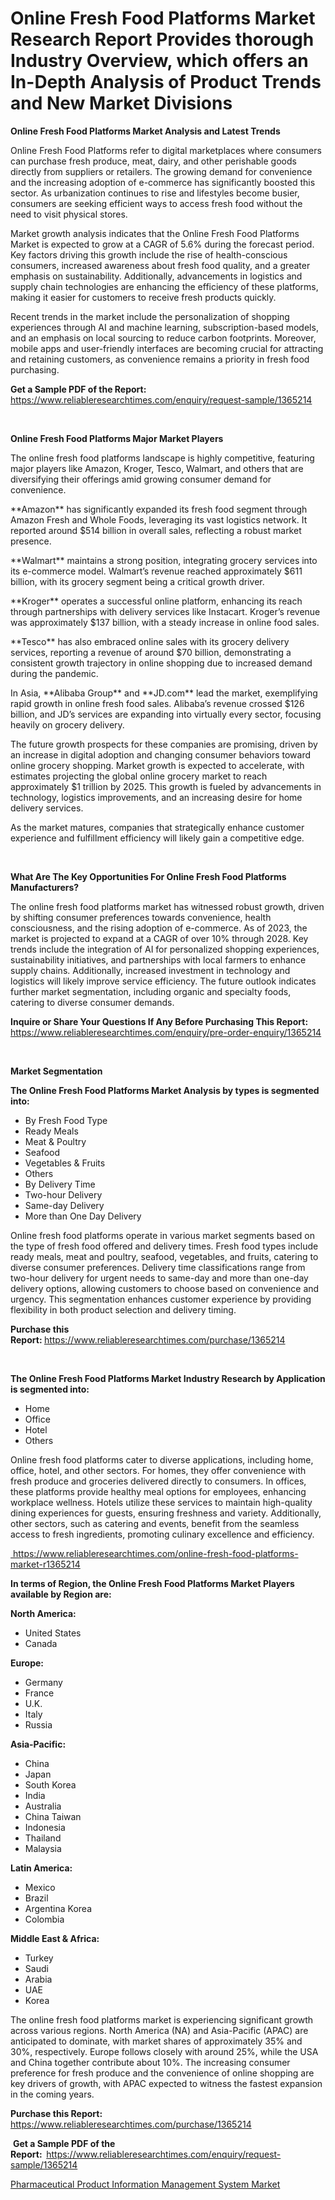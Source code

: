 <p><h1>Online Fresh Food Platforms Market Research Report Provides thorough Industry Overview, which offers an In-Depth Analysis of Product Trends and New Market Divisions</h1></p><p><strong>Online Fresh Food Platforms Market Analysis and Latest Trends</strong></p>
<p><p>Online Fresh Food Platforms refer to digital marketplaces where consumers can purchase fresh produce, meat, dairy, and other perishable goods directly from suppliers or retailers. The growing demand for convenience and the increasing adoption of e-commerce has significantly boosted this sector. As urbanization continues to rise and lifestyles become busier, consumers are seeking efficient ways to access fresh food without the need to visit physical stores.</p><p>Market growth analysis indicates that the Online Fresh Food Platforms Market is expected to grow at a CAGR of 5.6% during the forecast period. Key factors driving this growth include the rise of health-conscious consumers, increased awareness about fresh food quality, and a greater emphasis on sustainability. Additionally, advancements in logistics and supply chain technologies are enhancing the efficiency of these platforms, making it easier for customers to receive fresh products quickly.</p><p>Recent trends in the market include the personalization of shopping experiences through AI and machine learning, subscription-based models, and an emphasis on local sourcing to reduce carbon footprints. Moreover, mobile apps and user-friendly interfaces are becoming crucial for attracting and retaining customers, as convenience remains a priority in fresh food purchasing.</p></p>
<p><strong>Get a Sample PDF of the Report:&nbsp;</strong> <a href="https://www.reliableresearchtimes.com/enquiry/request-sample/1365214?utm_campaign=2241&utm_medium=2&utm_source=Github&utm_content=ia&utm_term=22032025&utm_id=online-fresh-food-platforms">https://www.reliableresearchtimes.com/enquiry/request-sample/1365214</a></p>
<p>&nbsp;</p>
<p><strong>Online Fresh Food Platforms Major Market Players</strong></p>
<p><p>The online fresh food platforms landscape is highly competitive, featuring major players like Amazon, Kroger, Tesco, Walmart, and others that are diversifying their offerings amid growing consumer demand for convenience. </p><p>**Amazon** has significantly expanded its fresh food segment through Amazon Fresh and Whole Foods, leveraging its vast logistics network. It reported around $514 billion in overall sales, reflecting a robust market presence.</p><p>**Walmart** maintains a strong position, integrating grocery services into its e-commerce model. Walmart’s revenue reached approximately $611 billion, with its grocery segment being a critical growth driver.</p><p>**Kroger** operates a successful online platform, enhancing its reach through partnerships with delivery services like Instacart. Kroger’s revenue was approximately $137 billion, with a steady increase in online food sales.</p><p>**Tesco** has also embraced online sales with its grocery delivery services, reporting a revenue of around $70 billion, demonstrating a consistent growth trajectory in online shopping due to increased demand during the pandemic.</p><p>In Asia, **Alibaba Group** and **JD.com** lead the market, exemplifying rapid growth in online fresh food sales. Alibaba’s revenue crossed $126 billion, and JD’s services are expanding into virtually every sector, focusing heavily on grocery delivery.</p><p>The future growth prospects for these companies are promising, driven by an increase in digital adoption and changing consumer behaviors toward online grocery shopping. Market growth is expected to accelerate, with estimates projecting the global online grocery market to reach approximately $1 trillion by 2025. This growth is fueled by advancements in technology, logistics improvements, and an increasing desire for home delivery services. </p><p>As the market matures, companies that strategically enhance customer experience and fulfillment efficiency will likely gain a competitive edge.</p></p>
<p>&nbsp;</p>
<p><strong>What Are The Key Opportunities For Online Fresh Food Platforms Manufacturers?</strong></p>
<p><p>The online fresh food platforms market has witnessed robust growth, driven by shifting consumer preferences towards convenience, health consciousness, and the rising adoption of e-commerce. As of 2023, the market is projected to expand at a CAGR of over 10% through 2028. Key trends include the integration of AI for personalized shopping experiences, sustainability initiatives, and partnerships with local farmers to enhance supply chains. Additionally, increased investment in technology and logistics will likely improve service efficiency. The future outlook indicates further market segmentation, including organic and specialty foods, catering to diverse consumer demands.</p></p>
<p><strong>Inquire or Share Your Questions If Any Before Purchasing This Report:</strong> <a href="https://www.reliableresearchtimes.com/enquiry/pre-order-enquiry/1365214?utm_campaign=2241&utm_medium=2&utm_source=Github&utm_content=ia&utm_term=22032025&utm_id=online-fresh-food-platforms">https://www.reliableresearchtimes.com/enquiry/pre-order-enquiry/1365214</a></p>
<p>&nbsp;</p>
<p><strong>Market Segmentation</strong></p>
<p><strong>The Online Fresh Food Platforms Market Analysis by types is segmented into:</strong></p>
<p><ul><li>By Fresh Food Type</li><li>Ready Meals</li><li>Meat & Poultry</li><li>Seafood</li><li>Vegetables & Fruits</li><li>Others</li><li>By Delivery Time</li><li>Two-hour Delivery</li><li>Same-day Delivery</li><li>More than One Day Delivery</li></ul></p>
<p><p>Online fresh food platforms operate in various market segments based on the type of fresh food offered and delivery times. Fresh food types include ready meals, meat and poultry, seafood, vegetables, and fruits, catering to diverse consumer preferences. Delivery time classifications range from two-hour delivery for urgent needs to same-day and more than one-day delivery options, allowing customers to choose based on convenience and urgency. This segmentation enhances customer experience by providing flexibility in both product selection and delivery timing.</p></p>
<p><strong>Purchase this Report:&nbsp;</strong><a href="https://www.reliableresearchtimes.com/purchase/1365214?utm_campaign=2241&utm_medium=2&utm_source=Github&utm_content=ia&utm_term=22032025&utm_id=online-fresh-food-platforms">https://www.reliableresearchtimes.com/purchase/1365214</a></p>
<p>&nbsp;</p>
<p><strong>The Online Fresh Food Platforms Market Industry Research by Application is segmented into:</strong></p>
<p><ul><li>Home</li><li>Office</li><li>Hotel</li><li>Others</li></ul></p>
<p><p>Online fresh food platforms cater to diverse applications, including home, office, hotel, and other sectors. For homes, they offer convenience with fresh produce and groceries delivered directly to consumers. In offices, these platforms provide healthy meal options for employees, enhancing workplace wellness. Hotels utilize these services to maintain high-quality dining experiences for guests, ensuring freshness and variety. Additionally, other sectors, such as catering and events, benefit from the seamless access to fresh ingredients, promoting culinary excellence and efficiency.</p></p>
<p><a href="https://www.reliableresearchtimes.com/online-fresh-food-platforms-market-r1365214?utm_campaign=2241&utm_medium=2&utm_source=Github&utm_content=ia&utm_term=22032025&utm_id=online-fresh-food-platforms">&nbsp;https://www.reliableresearchtimes.com/online-fresh-food-platforms-market-r1365214</a></p>
<p><strong>In terms of Region, the Online Fresh Food Platforms Market Players available by Region are:</strong></p>
<p>
    <p> <strong> North America: </strong>
        <ul>
            <li>United States</li>
            <li>Canada</li>
        </ul>
        </p> 
    <p> <strong> Europe: </strong>
        <ul>
            <li>Germany</li>
            <li>France</li>
            <li>U.K.</li>
            <li>Italy</li>
            <li>Russia</li>
        </ul>
        </p> 
    <p> <strong> Asia-Pacific: </strong>
        <ul>
            <li>China</li>
            <li>Japan</li>
            <li>South Korea</li>
            <li>India</li>
            <li>Australia</li>
            <li>China Taiwan</li>
            <li>Indonesia</li>
            <li>Thailand</li>
            <li>Malaysia</li>
        </ul>
        </p> 
    <p> <strong> Latin America: </strong>
        <ul>
            <li>Mexico</li>
            <li>Brazil</li>
            <li>Argentina Korea</li>
            <li>Colombia</li>
        </ul>
        </p> 
    <p> <strong> Middle East & Africa: </strong>
        <ul>
            <li>Turkey</li>
            <li>Saudi</li>
            <li>Arabia</li>
            <li>UAE</li>
            <li>Korea</li>
        </ul>
    </p>
    </p>
<p><p>The online fresh food platforms market is experiencing significant growth across various regions. North America (NA) and Asia-Pacific (APAC) are anticipated to dominate, with market shares of approximately 35% and 30%, respectively. Europe follows closely with around 25%, while the USA and China together contribute about 10%. The increasing consumer preference for fresh produce and the convenience of online shopping are key drivers of growth, with APAC expected to witness the fastest expansion in the coming years.</p></p>
<p><strong>Purchase this Report: </strong><a href="https://www.reliableresearchtimes.com/purchase/1365214?utm_campaign=2241&utm_medium=2&utm_source=Github&utm_content=ia&utm_term=22032025&utm_id=online-fresh-food-platforms">https://www.reliableresearchtimes.com/purchase/1365214</a></p>
<p>&nbsp;<strong>Get a Sample PDF of the Report:&nbsp;&nbsp;</strong><a href="https://www.reliableresearchtimes.com/enquiry/request-sample/1365214?utm_campaign=2241&utm_medium=2&utm_source=Github&utm_content=ia&utm_term=22032025&utm_id=online-fresh-food-platforms">https://www.reliableresearchtimes.com/enquiry/request-sample/1365214</a></p>
<p><strong></strong></p>
<p><p><a href="https://github.com/GenaGaines34/Market-Research-Report-List-2/blob/main/pharmaceutical-product-information-management-system-market.md?utm_campaign=2241&utm_medium=2&utm_source=Github&utm_content=ia&utm_term=22032025&utm_id=online-fresh-food-platforms">Pharmaceutical Product Information Management System Market</a></p></p>